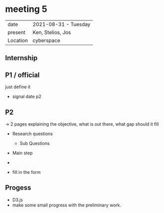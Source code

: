 # meeting 5
|          |                         |
| -------- | ----------------------- |
| date     | 2021-08-31 - Tuesday
| present  | Ken, Stelios, Jos
| Location | cyberspace


Internship 
----------------



P1 / official 
----------------

just define it 
- signal date p2

P2
----------------


-> 2 pages explaining the objective, what is out there, what gap should it fill 


- Research questions 
  - Sub Questions
- Main step
- 

- fill in the form

Progess 
----------------


- D3.js
- make some small progress with the preliminary work. 


